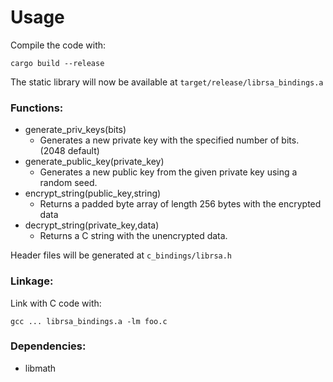 # Usage
Compile the code with:
```shell
cargo build --release
```
The static library will now be available at `target/release/librsa_bindings.a`

### Functions:

- generate_priv_keys(bits)
  - Generates a new private key with the specified number of bits. (2048 default)
- generate_public_key(private_key)
  - Generates a new public key from the given private key using a random seed.
- encrypt_string(public_key,string)
  - Returns a padded byte array of length 256 bytes with the encrypted data
- decrypt_string(private_key,data)
  - Returns a C string with the unencrypted data.

Header files will be generated at `c_bindings/librsa.h`
### Linkage:
Link with C code with:
```shell
gcc ... librsa_bindings.a -lm foo.c
```
### Dependencies:
- libmath 